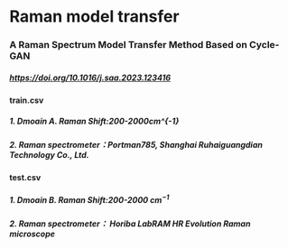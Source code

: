 # Raman model transfer
### A Raman Spectrum Model Transfer Method Based on Cycle-GAN
##### https://doi.org/10.1016/j.saa.2023.123416
#### **train.csv**  
##### 1. Dmoain A. Raman Shift:200-2000cm\^{-1}
##### 2. Raman spectrometer：Portman785, Shanghai Ruhaiguangdian Technology Co., Ltd.
#### **test.csv**  
##### 1. Dmoain B. Raman Shift:200-2000 ${cm}^{-1}$
##### 2. Raman spectrometer： Horiba LabRAM HR Evolution Raman microscope
